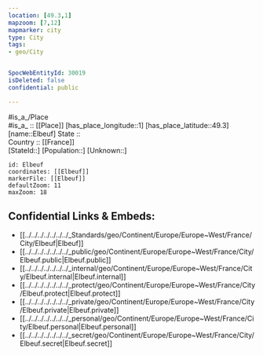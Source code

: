 ```yaml
---
location: [49.3,1] 
mapzoom: [7,12] 
mapmarker: city 
type: City
tags:
- geo/City


SpocWebEntityId: 30019
isDeleted: false
confidential: public

---
```

#is_a_/Place  
#is_a_ :: [[Place]] 
[has_place_longitude::1] 
[has_place_latitude::49.3] 
[name::Elbeuf] 
State ::  
Country :: [[France]]  
[StateId::] 
[Population::] 
[Unknown::] 


```leaflet
id: Elbeuf
coordinates: [[Elbeuf]] 
markerFile: [[Elbeuf]] 
defaultZoom: 11 
maxZoom: 18
```


## Confidential Links & Embeds: 
- [[../../../../../../../_Standards/geo/Continent/Europe/Europe~West/France/City/Elbeuf|Elbeuf]] 
- [[../../../../../../../_public/geo/Continent/Europe/Europe~West/France/City/Elbeuf.public|Elbeuf.public]] 
- [[../../../../../../../_internal/geo/Continent/Europe/Europe~West/France/City/Elbeuf.internal|Elbeuf.internal]] 
- [[../../../../../../../_protect/geo/Continent/Europe/Europe~West/France/City/Elbeuf.protect|Elbeuf.protect]] 
- [[../../../../../../../_private/geo/Continent/Europe/Europe~West/France/City/Elbeuf.private|Elbeuf.private]] 
- [[../../../../../../../_personal/geo/Continent/Europe/Europe~West/France/City/Elbeuf.personal|Elbeuf.personal]] 
- [[../../../../../../../_secret/geo/Continent/Europe/Europe~West/France/City/Elbeuf.secret|Elbeuf.secret]] 

